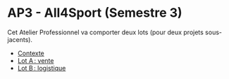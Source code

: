 # AP3 - All4Sport (Semestre 3)

Cet Atelier Professionnel va comporter deux lots (pour deux projets sous-jacents).

- [Contexte](Contexte.pdf)
- [Lot A : vente](lotA-vente.pdf)
- [Lot B : logistique](lotB-logistique.pdf)
